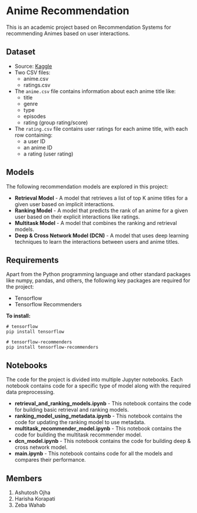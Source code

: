 # Anime Recommendation

This is an academic project based on Recommendation Systems for recommending Animes based on user interactions.

## Dataset

- Source: [Kaggle](https://www.kaggle.com/CooperUnion/anime-recommendations-database)
- Two CSV files:
    - anime.csv
    - ratings.csv
- The `anime.csv` file contains information about each anime title like: 
    - title
    - genre
    - type
    - episodes
    - rating (group rating/score)
- The `rating.csv` file contains user ratings for each anime title, with each row containing:
    - a user ID
    - an anime ID
    - a rating (user rating)

## Models

The following recommendation models are explored in this project:
- **Retrieval Model** - A model that retrieves a list of top K anime titles for a given user based on implicit interactions.
- **Ranking Model** - A model that predicts the rank of an anime for a given user based on their explicit interactions like ratings.
- **Multitask Model** - A model that combines the ranking and retrieval models.
- **Deep & Cross Network Model (DCN)** - A model that uses deep learning techniques to learn the interactions between users and anime titles.

## Requirements

Apart from the Python programming language and other standard packages like numpy, pandas, and others, the following key packages are required for the project:
- Tensorflow
- Tensorflow Recommenders

**To install:**

```
# tensorflow
pip install tensorflow

# tensorflow-recommenders
pip install tensorflow-recommenders
```

## Notebooks

The code for the project is divided into multiple Jupyter notebooks.
Each notebook contains code for a specific type of model along with the required data preprocessing.
- **retrieval_and_ranking_models.ipynb** - This notebook contains the code for building basic retrieval and ranking models.
- **ranking_model_using_metadata.ipynb** - This notebook contains the code for updating the ranking model to use metadata.
- **multitask_recommender_model.ipynb** - This notebook contains the code for building the multitask recommender model.
- **dcn_model.ipynb** - This notebook contains the code for building deep & cross network model.
- **main.ipynb** - This notebook contains code for all the models and compares their performance.

## Members

1. Ashutosh Ojha
2. Harisha Korapati
3. Zeba Wahab
